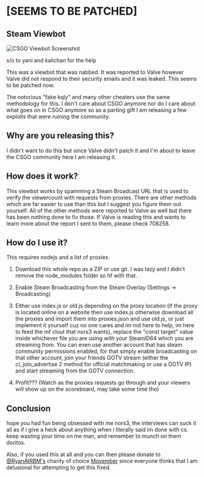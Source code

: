 # [SEEMS TO BE PATCHED] 
## Steam Viewbot

![CSGO Viewbot Screenshot](https://i.ibb.co/w403F4w/steam-s5bp7-Ag-SSM.png)

s/o to yani and kalichan for the help

This was a viewbot that was nabbed. It was reported to Valve however Valve did not respond to their security emails and it was leaked. This seems to be patched now.

The notorious "fake kqly" and many other cheaters use the same methodology for this. I don't care about CSGO anymore nor do I care about what goes on in CSGO anymore so as a parting gift I am releasing a few exploits that were ruining the community.

## Why are you releasing this?
I didn't want to do this but since Valve didn't patch it and I'm about to leave the CSGO community here I am releasing it.

## How does it work?
This viewbot works by spamming a Steam Broadcast URL that is used to verify the viewercount with requests from proxies. There are other methods which are far easier to use than this but I suggest you figure them out yourself. All of the other methods were reported to Valve as well but there has been nothing done to fix those. If Valve is reading this and wants to learn more about the report I sent to them, please check 708258.

## How do I use it?

This requires nodejs and a list of proxies.

1) Download this whole repo as a ZIP or use git. I was lazy and I didn't remove the node_modules folder so hf with that.

2) Enable Steam Broadcasting from the Steam Overlay (Settings -> Broadcasting)

3) Either use index.js or old.js depending on the proxy location (if the proxy is located online on a website then use index.js otherwise download all the proxies and import them into proxies.json and use old.js, or just implement it yourself cuz no one cares and im not here to help, im here to feed the mf clout that nors3 wants), replace the "const target" value inside whichever file you are using with your SteamID64 which you are streaming from. You can even use another account that has steam community permissions enabled, for that simply enable broadcasting on that other account, join your friends GOTV stream (either the cl_join_advertise 2 method for official matchmaking or use a GOTV IP) and start streaming from the GOTV connection.

4) Profit??? (Watch as the proxies requests go through and your viewers will show up on the scoreboard, may take some time tho)

## Conclusion
hope you had fun being obsessed with me nors3, the interviews can suck it all as if i give a heck about anything when i literally said im done with cs. keep wasting your time on me man, and remember to munch on them doritos.

Also, if you used this at all and you can then please donate to [@RyanAtRBM's](https://twitter.com/RyanAtRBM/) charity of choice [Movember](https://us.movember.com/donate) since everyone thinks that I am delusional for attempting to get this fixed.
